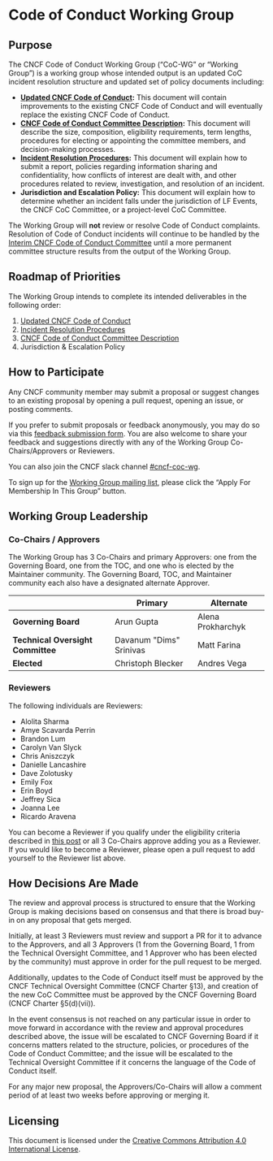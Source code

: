 # Code of Conduct Working Group

## Purpose 

The CNCF Code of Conduct Working Group (“CoC-WG” or “Working Group”) is a working group whose intended output is an updated CoC incident resolution structure and updated set of policy documents including:
-  **[Updated CNCF Code of Conduct](https://github.com/cncf/wg-coc/blob/main/code-of-conduct-proposed.md):** This document will contain improvements to the existing CNCF Code of Conduct and will eventually replace the existing CNCF Code of Conduct.
-  **[CNCF Code of Conduct Committee Description](https://github.com/cncf/wg-coc/blob/main/coc-committee-description-proposed.md):** This document will describe the size, composition, eligibility requirements, term lengths, procedures for electing or appointing the committee members, and decision-making processes.
-  **[Incident Resolution Procedures](https://github.com/cncf/wg-coc/blob/main/coc-incident-resolution-procedures-proposed.md):** This document will explain how to submit a report, policies regarding information sharing and confidentiality, how conflicts of interest are dealt with, and other procedures related to review, investigation, and resolution of an incident.
-  **Jurisdiction and Escalation Policy:**  This document will explain how to determine whether an incident falls under the jurisdiction of LF Events, the CNCF CoC Committee, or a project-level CoC Committee.

The Working Group will **not** review or resolve Code of Conduct complaints.  Resolution of Code of Conduct incidents will continue to be handled by the [Interim CNCF Code of Conduct Committee](https://www.cncf.io/conduct/committee/) until a more permanent committee structure results from the output of the Working Group.

## Roadmap of Priorities

The Working Group intends to complete its intended deliverables in the following order:
1. [Updated CNCF Code of Conduct](https://github.com/cncf/wg-coc/blob/main/proposed-new-cncf-code-of-conduct.md)
2. [Incident Resolution Procedures](https://github.com/cncf/wg-coc/blob/main/proposed-cncf-coc-incident-resolution-procedures.md)
3. [CNCF Code of Conduct Committee Description](https://github.com/cncf/wg-coc/blob/main/proposed-cncf-coc-committee-description.md)
4. Jurisdiction & Escalation Policy

## How to Participate

Any CNCF community member may submit a proposal or suggest changes to an existing proposal by opening a pull request, opening an issue, or posting comments.  

If you prefer to submit proposals or feedback anonymously, you may do so via this [feedback submission form](https://forms.gle/pUMpHde799UkRGgC8).  You are also welcome to share your feedback and suggestions directly with any of the Working Group Co-Chairs/Approvers or Reviewers.

You can also join the CNCF slack channel [#cncf-coc-wg](https://app.slack.com/client/T08PSQ7BQ/C041LMZP31R).

To sign up for the [Working Group mailing list](https://lists.cncf.io/g/cncf-coc-wg/), please click the “Apply For Membership In This Group” button.

## Working Group Leadership

### Co-Chairs / Approvers

The Working Group has 3 Co-Chairs and primary Approvers: one from the Governing Board, one from the TOC, and one who is elected by the Maintainer community.  The Governing Board, TOC, and Maintainer community each also have a designated alternate Approver.

|                                   | **Primary**             | **Alternate**     |
|-----------------------------------|-------------------------|-------------------|
| **Governing Board**               | Arun Gupta              | Alena Prokharchyk |
| **Technical Oversight Committee** | Davanum "Dims" Srinivas | Matt Farina       |
| **Elected**                       | Christoph Blecker       | Andres Vega       |


### Reviewers

The following individuals are Reviewers:

-  Alolita Sharma
-  Amye Scavarda Perrin
-  Brandon Lum
-  Carolyn Van Slyck
-  Chris Aniszczyk
-  Danielle Lancashire
-  Dave Zolotusky
-  Emily Fox
-  Erin Boyd
-  Jeffrey Sica
-  Joanna Lee
-  Ricardo Aravena

You can become a Reviewer if you qualify under the eligibility criteria described in [this post](https://www.cncf.io/blog/2022/06/23/new-structure-for-cncf-code-of-conduct-update-project/) or all 3 Co-Chairs approve adding you as a Reviewer.  If you would like to become a Reviewer, please open a pull request to add yourself to the Reviewer list above.

## How Decisions Are Made

The review and approval process is structured to ensure that the Working Group is making decisions based on consensus and that there is broad buy-in on any proposal that gets merged.  

Initially, at least 3 Reviewers must review and support a PR for it to advance to the Approvers, and all 3 Approvers (1 from the Governing Board, 1 from the Technical Oversight Committee, and 1 Approver who has been elected by the community) must approve in order for the pull request to be merged.  

Additionally, updates to the Code of Conduct itself must be approved by the CNCF Technical Oversight Committee (CNCF Charter §13), and creation of the new CoC Committee must be approved by the CNCF Governing Board (CNCF Charter §5(d)(vii)).

In the event consensus is not reached on any particular issue in order to move forward in accordance with the review and approval procedures described above, the issue will be escalated to CNCF Governing Board if it concerns matters related to the structure, policies, or procedures of the Code of Conduct Committee; and the issue will be escalated to the Technical Oversight Committee if it concerns the language of the Code of Conduct itself.

For any major new proposal, the Approvers/Co-Chairs will allow a comment period of at least two weeks before approving or merging it.

## Licensing

This document is licensed under the [Creative Commons Attribution 4.0 International License](https://creativecommons.org/licenses/by/4.0/).

